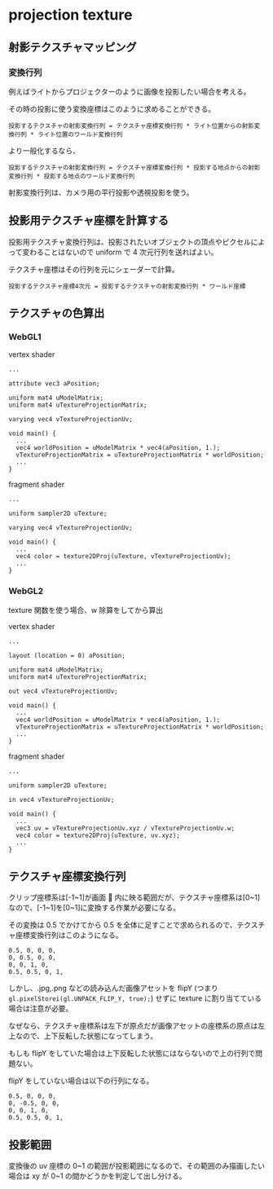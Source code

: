 # projection texture

## 射影テクスチャマッピング

### 変換行列

例えばライトからプロジェクターのように画像を投影したい場合を考える。

その時の投影に使う変換座標はこのように求めることができる。

```
投影するテクスチャの射影変換行列 = テクスチャ座標変換行列 * ライト位置からの射影変換行列 * ライト位置のワールド変換行列
```

より一般化するなら、

```
投影するテクスチャの射影変換行列 = テクスチャ座標変換行列 * 投影する地点からの射影変換行列 * 投影する地点のワールド変換行列
```

射影変換行列は、カメラ用の平行投影や透視投影を使う。

## 投影用テクスチャ座標を計算する

投影用テクスチャ変換行列は、投影されたいオブジェクトの頂点やピクセルによって変わることはないので uniform で 4 次元行列を送ればよい。

テクスチャ座標はその行列を元にシェーダーで計算。

```
投影するテクスチャ座標4次元 = 投影するテクスチャの射影変換行列 * ワールド座標
```

## テクスチャの色算出

### WebGL1

vertex shader

```
...

attribute vec3 aPosition;

uniform mat4 uModelMatrix;
uniform mat4 uTextureProjectionMatrix;

varying vec4 vTextureProjectionUv;

void main() {
  ...
  vec4 worldPosition = uModelMatrix * vec4(aPosition, 1.);
  vTextureProjectionMatrix = uTextureProjectionMatrix * worldPosition;
  ...
}
```

fragment shader

```
...

uniform sampler2D uTexture;

varying vec4 vTextureProjectionUv;

void main() {
  ...
  vec4 color = texture2DProj(uTexture, vTextureProjectionUv);
  ...
}
```

### WebGL2

texture 関数を使う場合、w 除算をしてから算出

vertex shader

```
...

layout (location = 0) aPosition;

uniform mat4 uModelMatrix;
uniform mat4 uTextureProjectionMatrix;

out vec4 vTextureProjectionUv;

void main() {
  ...
  vec4 worldPosition = uModelMatrix * vec4(aPosition, 1.);
  vTextureProjectionMatrix = uTextureProjectionMatrix * worldPosition;
  ...
}
```

fragment shader

```
...

uniform sampler2D uTexture;

in vec4 vTextureProjectionUv;

void main() {
  ...
  vec3 uv = vTextureProjectionUv.xyz / vTextureProjectionUv.w;
  vec4 color = texture2DProj(uTexture, uv.xyz);
  ...
}
```

## テクスチャ座標変換行列

クリップ座標系は[-1~1]が画面  内に映る範囲だが、テクスチャ座標系は[0~1]なので、[-1~1]を[0~1]に変換する作業が必要になる。

その変換は 0.5 でかけてから 0.5 を全体に足すことで求められるので、テクスチャ座標変換行列はこのようになる。

```
0.5, 0, 0, 0,
0, 0.5, 0, 0,
0, 0, 1, 0,
0.5, 0.5, 0, 1,
```

しかし、.jpg,.png などの読み込んだ画像アセットを flipY (つまり `gl.pixelStorei(gl.UNPACK_FLIP_Y, true);`) せずに texture に割り当てている場合は注意が必要。

なぜなら、テクスチャ座標系は左下が原点だが画像アセットの座標系の原点は左上なので、上下反転した状態になってしまう。

もしも flipY をしていた場合は上下反転した状態にはならないので上の行列で問題ない。

flipY をしていない場合は以下の行列になる。

```
0.5, 0, 0, 0,
0, -0.5, 0, 0,
0, 0, 1, 0,
0.5, 0.5, 0, 1,
```

## 投影範囲

変換後の uv 座標の 0~1 の範囲が投影範囲になるので、その範囲のみ描画したい場合は xy が 0~1 の間かどうかを判定して出し分ける。
